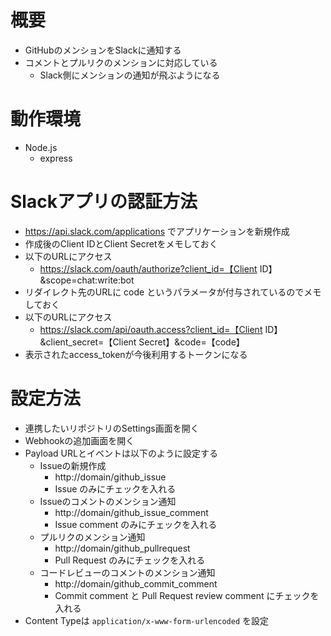 # 概要
- GitHubのメンションをSlackに通知する
- コメントとプルリクのメンションに対応している
    - Slack側にメンションの通知が飛ぶようになる

# 動作環境
- Node.js
    - express

# Slackアプリの認証方法
- https://api.slack.com/applications でアプリケーションを新規作成
- 作成後のClient IDとClient Secretをメモしておく
- 以下のURLにアクセス
    - https://slack.com/oauth/authorize?client_id=【Client ID】&scope=chat:write:bot
- リダイレクト先のURLに code というパラメータが付与されているのでメモしておく
- 以下のURLにアクセス
    - https://slack.com/api/oauth.access?client_id=【Client ID】&client_secret=【Client Secret】&code=【code】
- 表示されたaccess_tokenが今後利用するトークンになる

# 設定方法
- 連携したいリポジトリのSettings画面を開く
- Webhookの追加画面を開く
- Payload URLとイベントは以下のように設定する
    - Issueの新規作成
        - http://domain/github_issue
        - Issue のみにチェックを入れる
    - Issueのコメントのメンション通知
        - http://domain/github_issue_comment
        - Issue comment のみにチェックを入れる
    - プルリクのメンション通知
        - http://domain/github_pullrequest
        - Pull Request のみにチェックを入れる
    - コードレビューのコメントのメンション通知
        - http://domain/github_commit_comment
        - Commit comment と Pull Request review comment にチェックを入れる
- Content Typeは `application/x-www-form-urlencoded` を設定
